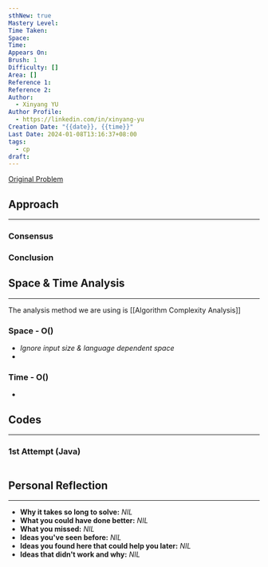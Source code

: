 ```yaml
---
sthNew: true
Mastery Level: 
Time Taken: 
Space: 
Time: 
Appears On: 
Brush: 1
Difficulty: []
Area: []
Reference 1: 
Reference 2: 
Author:
  - Xinyang YU
Author Profile:
  - https://linkedin.com/in/xinyang-yu
Creation Date: "{{date}}, {{time}}"
Last Date: 2024-01-08T13:16:37+08:00
tags:
  - cp
draft: 
---
```

[Original Problem]()
## Approach
---
### Consensus

### Conclusion


## Space & Time Analysis
---
The analysis method we are using is [[Algorithm Complexity Analysis]]
### Space - O()
- *Ignore input size & language dependent space*
- 
### Time - O()
- 
 

## Codes
---
### 1st Attempt (Java)
```java

```

## Personal Reflection
---
- **Why it takes so long to solve:** *NIL*
- **What you could have done better:** *NIL*
- **What you missed:** *NIL*
- **Ideas you've seen before:** *NIL*
- **Ideas you found here that could help you later:** *NIL*
- **Ideas that didn't work and why:** *NIL*